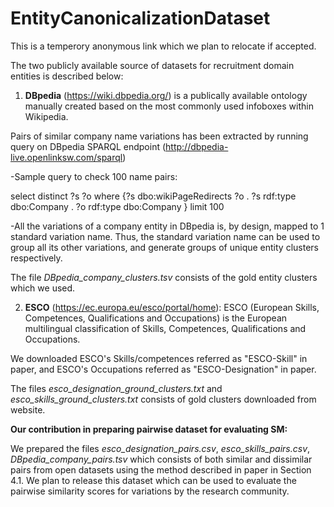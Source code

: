 # EntityCanonicalizationDataset
This is a temperory anonymous link which we plan to relocate if accepted.

The two publicly available source of datasets for recruitment domain entities is described below:


1) **DBpedia** (https://wiki.dbpedia.org/) is a publically available ontology manually created based on the most commonly used infoboxes within Wikipedia.

Pairs of similar company name variations has been extracted by running query on DBpedia SPARQL endpoint (http://dbpedia-live.openlinksw.com/sparql)

-Sample query to check 100 name pairs:

select distinct ?s ?o
where {?s dbo:wikiPageRedirects ?o .
?s rdf:type dbo:Company .
?o rdf:type dbo:Company } limit 100

-All the variations of a company entity in DBpedia is, by design, mapped to 1 standard variation name. Thus, the standard variation name can be used to group all its other variations, and generate groups of unique entity clusters respectively.

The file *DBpedia_company_clusters.tsv* consists of the gold entity clusters which we used.


2) **ESCO** (https://ec.europa.eu/esco/portal/home): ESCO (European Skills, Competences, Qualifications and Occupations) is the European multilingual classification of Skills, Competences, Qualifications and Occupations.  

We downloaded ESCO's Skills/competences referred as "ESCO-Skill" in paper, and ESCO's Occupations referred as "ESCO-Designation" in paper.

The files *esco_designation_ground_clusters.txt*  and *esco_skills_ground_clusters.txt* consists of gold clusters downloaded from website.



****Our contribution in preparing pairwise dataset for evaluating SM:****

We prepared the files *esco_designation_pairs.csv*, *esco_skills_pairs.csv*, *DBpedia_company_pairs.tsv* which consists of both similar and dissimilar pairs from open datasets using the method described in paper in Section 4.1. We plan to release this dataset which can be used to evaluate the pairwise similarity scores for variations by the research community.

